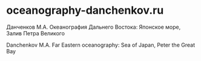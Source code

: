 # oceanography-danchenkov.ru

Данченков М.А.
Океанография Дальнего Востока: Японское море, Залив Петра Великого

Danchenkov M.A.
Far Eastern oceanography: Sea of Japan, Peter the Great Bay
